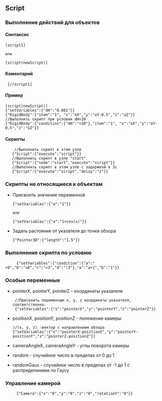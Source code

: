 ## Script

### Выполнение действий для объектов

#### Cинтаксис

    [script1]
    
    или
    
    [script(newScript)]
    
    
    
#### Коментарий

     [//script1]
   
#### Пример

    [script(newScript)]
    {"setVariables":{"dH":"0.001"}}
    {"RigidBody":{"item":"1", "x":"oX","y":"oY-0.5","z":"oZ"}}
    //Выполнить скрипт при условии dH<10
    {"RigidBody":{"condition":{"dH":"<10"},"item":"1", "x":"oX","y":"oY-0.5","z":"oZ"}}
    
#### Скрипты
        //Выполнить скрипт в этом узле
       {"Script":{"execute":"script"}}
       //Выполнить скрипт в узле "start"
       {"Script":{"node":"start","execute":"script"}}
       //Выполнить скрипт в этом узле с задержкой в 2с
       {"Script":{"execute":"script","delay":"2"}}
    

### Скрипты не относящиеся к объектам

* Присвоить значение переменной

      {"setVariables":{"a":"1"}}
      
      или
      
      {"setVariables":{"a":"1+cos(x)"}}

* Задать растояние от указателя до точки обзора
  
      {"Pointer3D":{"length":"1.5"}}
      
 ### Выполнение скрипта по условию    
 
         {"setVariables":{"condition":{"a":"<9","b":"=0","c":">3","d":"!3"},"a":"a+1","b":"1"}}
 
  ### Особые переменные
  
  * pointerX, pointerY, pointerZ - координаты указателя
   
         //Присвоить переменным x, y, z координаты указателя, соответственно. 
         {"setVariables":{"x":"pointerX","y":"pointerY","z":"pointerZ"}}  
       
 * positionX, positionY, positionZ - положение камеры
 
       //(x, y, z) -вектор с направлением обзора 
       {"setVariables":{"x":"pointerX-positionX","y":"pointerY-positionY","z":"pointerZ-positionZ"}}  
    
  * cameraAngleX, cameraAngleY - углы поворота камеры
  
  
  * random - случайное число в пределах от 0 до 1
  
  * randomGaus - случайное число в пределах от -1 до 1 с распределением по Гаусу
  
  ### Управление камерой
  
         {"Camera":{"x":"0","y":"0","z":"0","rotationY":"0"}}
        
         
      
